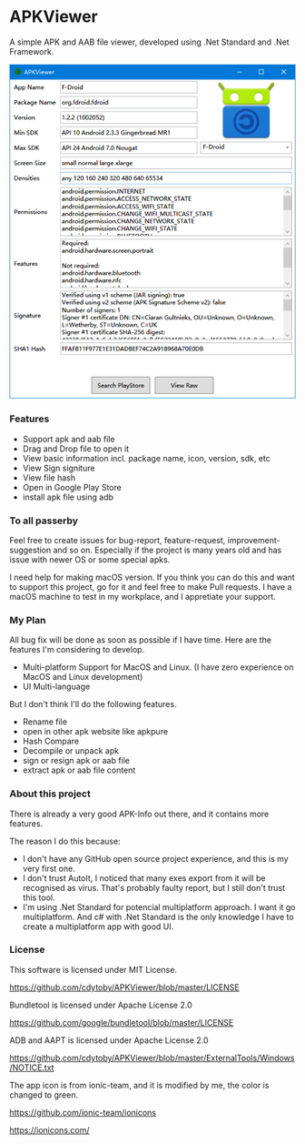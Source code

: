 # APKViewer

A simple APK and AAB file viewer, developed using .Net Standard and .Net Framework.

![alt text](/ReadmeAssets/ScreenShot_Main.png)

### Features

- Support apk and aab file
- Drag and Drop file to open it
- View basic information incl. package name, icon, version, sdk, etc
- View Sign signiture
- View file hash
- Open in Google Play Store
- install apk file using adb

### To all passerby

Feel free to create issues for bug-report, feature-request, improvement-suggestion and so on. Especially if the project is many years old and has issue with newer OS or some special apks.

I need help for making macOS version. If you think you can do this and want to support this project, go for it and feel free to make Pull requests. I have a macOS machine to test in my workplace, and I appretiate your support.

### My Plan

All bug fix will be done as soon as possible if I have time. Here are the features I'm considering to develop.

- Multi-platform Support for MacOS and Linux. (I have zero experience on MacOS and Linux development)
- UI Multi-language

But I don't think I'll do the following features.
- Rename file
- open in other apk website like apkpure
- Hash Compare
- Decompile or unpack apk
- sign or resign apk or aab file
- extract apk or aab file content

### About this project

There is already a very good APK-Info out there, and it contains more features.

The reason I do this because:
- I don't have any GitHub open source project experience, and this is my very first one.
- I don't trust AutoIt, I noticed that many exes export from it will be recognised as virus. That's probably faulty report, but I still don't trust this tool.
- I'm using .Net Standard for potencial multiplatform approach. I want it go multiplatform. And c# with .Net Standard is the only knowledge I have to create a multiplatform app with good UI.

### License

This software is licensed under MIT License. 

https://github.com/cdytoby/APKViewer/blob/master/LICENSE

Bundletool is licensed under Apache License 2.0

https://github.com/google/bundletool/blob/master/LICENSE

ADB and AAPT is licensed under Apache License 2.0

https://github.com/cdytoby/APKViewer/blob/master/ExternalTools/Windows/NOTICE.txt

The app icon is from ionic-team, and it is modified by me, the color is changed to green.

https://github.com/ionic-team/ionicons

https://ionicons.com/
